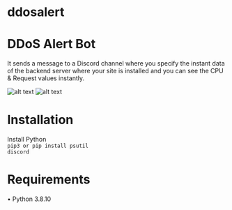 # ddosalert

# DDoS Alert Bot
It sends a message to a Discord channel where you specify the instant data of the backend server where your site is installed and you can see the CPU & Request values instantly. 

![alt text](https://i.imgur.com/SUs1gmw.png) ![alt text](https://i.imgur.com/Q1cwUP7.png)

# Installation

Install Python <br>
<code>pip3 or pip install psutil discord</code>

# Requirements
• Python 3.8.10
